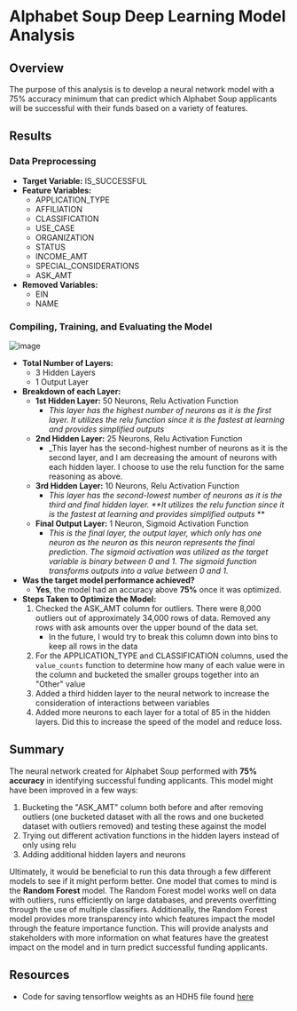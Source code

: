 # Alphabet Soup Deep Learning Model Analysis
## Overview
The purpose of this analysis is to develop a neural network model with a 75% accuracy minimum that can predict which Alphabet Soup applicants will be successful with their funds based on a variety of features.
## Results
### Data Preprocessing
- **Target Variable:** IS_SUCCESSFUL
- **Feature Variables:**
  - APPLICATION_TYPE
  - AFFILIATION
  - CLASSIFICATION
  - USE_CASE
  - ORGANIZATION
  - STATUS
  - INCOME_AMT
  - SPECIAL_CONSIDERATIONS
  - ASK_AMT
- **Removed Variables:**
  - EIN
  - NAME
### Compiling, Training, and Evaluating the Model
![image](https://github.com/lvit001/deep-learning-challenge/assets/140283164/4b8286f2-4f07-4a8b-aee5-b34245e26add)
- **Total Number of Layers:**
  - 3 Hidden Layers
  - 1 Output Layer
- **Breakdown of each Layer:**
  -   **1st Hidden Layer:** 50 Neurons, Relu Activation Function
      - _This layer has the highest number of neurons as it is the first layer. It utilizes the relu function since it is the fastest at learning and provides simplified outputs_
  -   **2nd Hidden Layer:** 25 Neurons, Relu Activation Function
      - _This layer has the second-highest number of neurons as it is the second layer, and I am decreasing the amount of neurons with each hidden layer. I choose to use the relu function for the same reasoning as above.
  -   **3rd Hidden Layer:** 10 Neurons, Relu Activation Function
      - _This layer has the second-lowest number of neurons as it is the third and final hidden layer. **It utilizes the relu function since it is the fastest at learning and provides simplified outputs_ **
  -   **Final Output Layer:** 1 Neuron, Sigmoid Activation Function
      - _This is the final layer, the output layer, which only has one neuron as the neuron as this neuron represents the final prediction. The sigmoid activation was utilized as the target variable is binary between 0 and 1. The sigmoid function transforms outputs into a value between 0 and 1._
- **Was the target model performance achieved?**
  - **Yes**, the model had an accuracy above **75%** once it was optimized.
- **Steps Taken to Optimize the Model:**
    1.  Checked the ASK_AMT column for outliers. There were 8,000 outliers out of approximately 34,000 rows of data. Removed any rows with ask amounts over the upper bound of the data set.
        - In the future, I would try to break this column down into bins to keep all rows in the data
    2.   For the APPLICATION_TYPE and CLASSIFICATION columns, used the `value_counts` function to determine how many of each value were in the column and bucketed the smaller groups together into an "Other" value
    3.   Added a third hidden layer to the neural network to increase the consideration of interactions between variables
    4.   Added more neurons to each layer for a total of 85 in the hidden layers. Did this to increase the speed of the model and reduce loss.
## Summary
The neural network created for Alphabet Soup performed with **75% accuracy** in identifying successful funding applicants. This model might have been improved in a few ways:
1. Bucketing the "ASK_AMT" column both before and after removing outliers (one bucketed dataset with all the rows and one bucketed dataset with outliers removed) and testing these against the model
2. Trying out different activation functions in the hidden layers instead of only using relu
3. Adding additional hidden layers and neurons

Ultimately, it would be beneficial to run this data through a few different models to see if it might perform better. One model that comes to mind is the **Random Forest** model. The Random Forest model works well on data with outliers, runs efficiently on large databases, and prevents overfitting through the use of multiple classifiers. Additionally, the Random Forest model provides more transparency into which features impact the model through the feature importance function. This will provide analysts and stakeholders with more information on what features have the greatest impact on the model and in turn predict successful funding applicants.

## Resources
- Code for saving tensorflow weights as an HDH5 file found [here](https://www.tensorflow.org/tutorials/keras/save_and_load)
